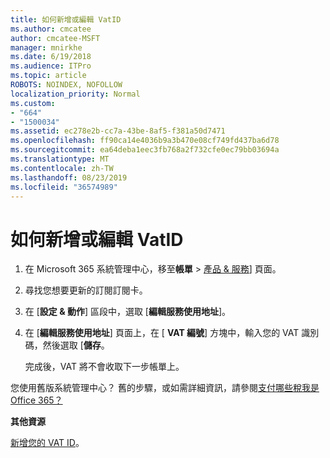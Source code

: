 ```yaml
---
title: 如何新增或編輯 VatID
ms.author: cmcatee
author: cmcatee-MSFT
manager: mnirkhe
ms.date: 6/19/2018
ms.audience: ITPro
ms.topic: article
ROBOTS: NOINDEX, NOFOLLOW
localization_priority: Normal
ms.custom:
- "664"
- "1500034"
ms.assetid: ec278e2b-cc7a-43be-8af5-f381a50d7471
ms.openlocfilehash: ff90ca14e4036b9a3b470e08cf749fd437ba6d78
ms.sourcegitcommit: ea64deba1eec3fb768a2f732cfe0ec79bb03694a
ms.translationtype: MT
ms.contentlocale: zh-TW
ms.lasthandoff: 08/23/2019
ms.locfileid: "36574989"
---
```

# <a name="how-to-add-or-edit-a-vatid"></a>如何新增或編輯 VatID

1.  在 Microsoft 365 系統管理中心，移至**帳單** \> [產品 & 服務](https://go.microsoft.com/fwlink/p/?linkid=842054)] 頁面。

2. 尋找您想要更新的訂閱訂閱卡。

3. 在 [**設定 & 動作**] 區段中，選取 [**編輯服務使用地址**]。

4. 在 [**編輯服務使用地址**] 頁面上，在 [ **VAT 編號**] 方塊中，輸入您的 VAT 識別碼，然後選取 [**儲存**。

    完成後，VAT 將不會收取下一步帳單上。

您使用舊版系統管理中心？ 舊的步驟，或如需詳細資訊，請參閱[支付哪些稅我是 Office 365？](https://docs.microsoft.com/office365/admin/subscriptions-and-billing/what-tax-will-i-be-charged)

**其他資源**

[新增您的 VAT ID](https://docs.microsoft.com/office365/admin/subscriptions-and-billing/what-tax-will-i-be-charged?view=o365-worldwide#add-your-vat-id-eu-countries-only)。